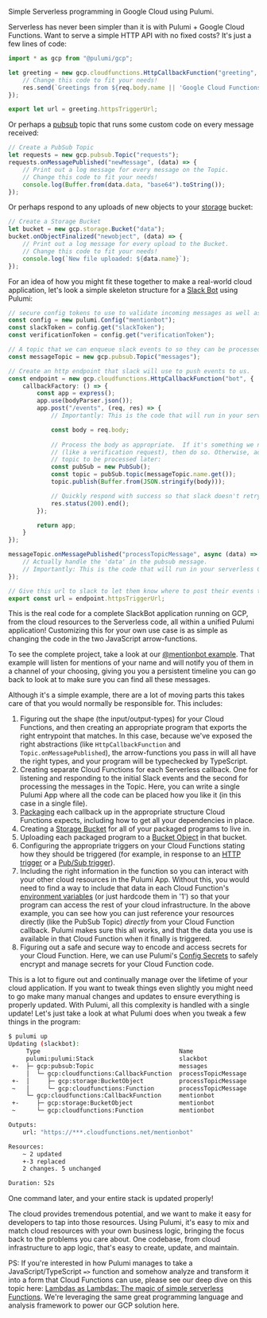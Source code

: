 Simple Serverless programming in Google Cloud using Pulumi.

Serverless has never been simpler than it is with Pulumi + Google Cloud Functions.  Want to serve a simple HTTP API with no fixed costs?  It's just a few lines of code:

```typescript
import * as gcp from "@pulumi/gcp";

let greeting = new gcp.cloudfunctions.HttpCallbackFunction("greeting", (req, res) => {
    // Change this code to fit your needs!
    res.send(`Greetings from ${req.body.name || 'Google Cloud Functions'}!`);
});

export let url = greeting.httpsTriggerUrl;
```

Or perhaps a [pubsub](https://cloud.google.com/pubsub/) topic that runs some custom code on every message received:

```typescript
// Create a PubSub Topic
let requests = new gcp.pubsub.Topic("requests");
requests.onMessagePublished("newMessage", (data) => {
    // Print out a log message for every message on the Topic.
    // Change this code to fit your needs!
    console.log(Buffer.from(data.data, "base64").toString());
});
```

Or perhaps respond to any uploads of new objects to your [storage](https://cloud.google.com/storage/) bucket:

```typescript
// Create a Storage Bucket
let bucket = new gcp.storage.Bucket("data");
bucket.onObjectFinalized("newobject", (data) => {
    // Print out a log message for every upload to the Bucket.
    // Change this code to fit your needs!
    console.log(`New file uploaded: ${data.name}`);
});
```

For an idea of how you might fit these together to make a real-world cloud application, let's look a simple skeleton structure for a [Slack Bot](https://api.slack.com/bot-users) using Pulumi:

```ts
// secure config tokens to use to validate incoming messages as well as authenticate ourself to slack
const config = new pulumi.Config("mentionbot");
const slackToken = config.get("slackToken");
const verificationToken = config.get("verificationToken");

// A topic that we can enqueue slack events to so they can be processed in batch later on
const messageTopic = new gcp.pubsub.Topic("messages");

// Create an http endpoint that slack will use to push events to us.
const endpoint = new gcp.cloudfunctions.HttpCallbackFunction("bot", {
    callbackFactory: () => {
        const app = express();
        app.use(bodyParser.json());
        app.post("/events", (req, res) => {
            // Importantly: This is the code that will run in your serverless GCP cloud function!

            const body = req.body;
            
            // Process the body as appropriate.  If it's something we need to respond to immediately
            // (like a verification request), then do so. Otherwise, add the message to our pubsub
            // topic to be processed later:
            const pubSub = new PubSub();
            const topic = pubSub.topic(messageTopic.name.get());
            topic.publish(Buffer.from(JSON.stringify(body)));            

            // Quickly respond with success so that slack doesn't retry.
            res.status(200).end();
        });

        return app;
    }
});

messageTopic.onMessagePublished("processTopicMessage", async (data) => {
    // Actually handle the 'data' in the pubsub message.
    // Importantly: This is the code that will run in your serverless GCP cloud function!
});

// Give this url to slack to let them know where to post their events to.
export const url = endpoint.httpsTriggerUrl;
```

This is the real code for a complete SlackBot application running on GCP, from the cloud resources to the Serverless code, all within a unified Pulumi application!  Customizing this for your own use case is as simple as changing the code in the two JavaScript arrow-functions.

To see the complete project, take a look at our [@mentionbot example](https://github.com/pulumi/examples/tree/master/gcp-ts-slackbot).  That example will listen for mentions of your name and will notify you of them in a channel of your choosing, giving you you a persistent timeline you can go back to look at to make sure you can find all these messages.

Although it's a simple example, there are a lot of moving parts this takes care of that you would normally be responsible for.  This includes:

1. Figuring out the shape (the input/output-types) for your Cloud Functions, and then creating an appropriate program that exports the right entrypoint that matches.  In this case, because we've exposed the right abstractions (like `HttpCallbackFunction` and `Topic.onMessagePublished`), the arrow-functions you pass in will all have the right types, and your program will be typechecked by TypeScript.
1. Creating separate Cloud Functions for each Serverless callback.  One for listening and responding to the initial Slack events and the second for processing the messages in the Topic.  Here, you can write a single Pulumi App where all the code can be placed how you like it (in this case in a single file).
1. [Packaging](https://cloud.google.com/functions/docs/writing/) each callback up in the appropriate structure Cloud Functions expects, including how to get all your dependencies in place.
1. Creating a [Storage Bucket](https://cloud.google.com/storage/docs/creating-buckets) for all of your packaged programs to live in.
1. Uploading each packaged program to a [Bucket Object](https://cloud.google.com/storage/docs/uploading-objects) in that bucket.
1. Configuring the appropriate triggers on your Cloud Functions stating how they should be triggered (for example, in response to an [HTTP trigger](https://cloud.google.com/functions/docs/calling/http) or a [Pub/Sub trigger](https://cloud.google.com/functions/docs/calling/pubsub)).  
1. Including the right information in the function so you can interact with your other cloud resources in the Pulumi App.  Without this, you would need to find a way to include that data in each Cloud Function's [environment variables](https://cloud.google.com/functions/docs/env-var) (or just hardcode them in '1') so that your program can access the rest of your cloud infrastructure.  In the above example, you can see how you can just reference your resources directly (like the PubSub Topic) *directly* from your Cloud Function callback.  Pulumi makes sure this all works, and that the data you use is available in that Cloud Function when it finally is triggered.
1. Figuring out a safe and secure way to encode and access secrets for your Cloud Function.  Here, we can use Pulumi's [Config Secrets](https://pulumi.io/reference/config.html#secrets) to safely encrypt and manage secrets for your Cloud Function code.

This is a lot to figure out and continually manage over the lifetime of your cloud application.  If you want to tweak things even slightly you might need to go make many manual changes and updates to ensure everything is properly updated.  With Pulumi, all this complexity is handled with a single update!  Let's just take a look at what Pulumi does when you tweak a few things in the program:

```bash
$ pulumi up
Updating (slackbot):
     Type                                       Name                        Status       Info
     pulumi:pulumi:Stack                        slackbot
 +-  ├─ gcp:pubsub:Topic                        messages                    replaced     [diff: +labels]
     │  └─ gcp:cloudfunctions:CallbackFunction  processTopicMessage
 +-  │     ├─ gcp:storage:BucketObject          processTopicMessage         replaced     [diff: ~name,source]
 ~   │     └─ gcp:cloudfunctions:Function       processTopicMessage         updated      [diff: ~eventTrigger,sourceArchiveObject]
     └─ gcp:cloudfunctions:CallbackFunction     mentionbot
 +-     ├─ gcp:storage:BucketObject             mentionbot                  replaced     [diff: ~name,source]
 ~      └─ gcp:cloudfunctions:Function          mentionbot                  updated      [diff: ~sourceArchiveObject]

Outputs:
    url: "https://***.cloudfunctions.net/mentionbot"

Resources:
    ~ 2 updated
    +-3 replaced
    2 changes. 5 unchanged

Duration: 52s
```

One command later, and your entire stack is updated properly!

The cloud provides tremendous potential, and we want to make it easy for developers to tap into those resources. Using Pulumi, it's easy to mix and match cloud resources with your own business logic, bringing the focus back to the problems you care about. One codebase, from cloud infrastructure to app logic, that's easy to create, update, and maintain.

PS: If you're interested in how Pulumi manages to take a JavaScript/TypeScript `=>` function and somehow analyze and transform it into a form that Cloud Functions can use, please see our deep dive on this topic here: [Lambdas as Lambdas: The magic of simple serverless Functions](https://blog.pulumi.com/lambdas-as-lambdas-the-magic-of-simple-serverless-functions).  We're leveraging the same great programming language and analysis framework to power our GCP solution here.
